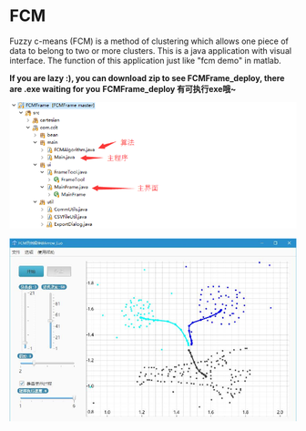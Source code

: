 # FCM
Fuzzy c-means (FCM) is a method of clustering which allows one piece of data to belong to two or more clusters.
This is a java application with visual interface.
The function of this application just like "fcm demo" in matlab.

**If you are lazy :), you can download zip to see FCMFrame_deploy, there are .exe waiting for you**
**FCMFrame_deploy 有可执行exe哦~**

![image](./cutimg/source_ep.png)

![image](./cutimg/cutimage_1.jpg)
